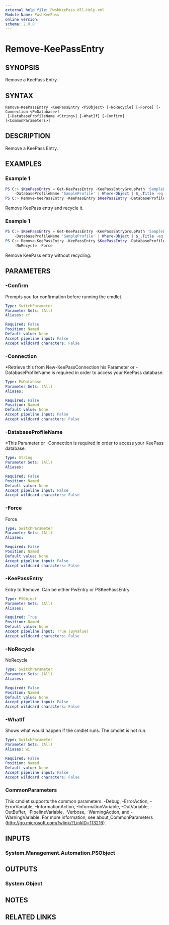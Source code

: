 ```yaml
---
external help file: PwshKeePass.dll-Help.xml
Module Name: PwshKeePass
online version:
schema: 2.0.0
---
```


# Remove-KeePassEntry

## SYNOPSIS
Remove a KeePass Entry.

## SYNTAX

```
Remove-KeePassEntry -KeePassEntry <PSObject> [-NoRecycle] [-Force] [-Connection <PwDatabase>]
 [-DatabaseProfileName <String>] [-WhatIf] [-Confirm] [<CommonParameters>]
```

## DESCRIPTION
Remove a KeePass Entry.

## EXAMPLES

### Example 1
```powershell
PS C:> $KeePassEntry = Get-KeePassEntry -KeePassEntryGroupPath 'SampleDb' `
    -DatabaseProfileName 'SampleProfile' | Where-Object { $_.Title -eq 'test1' }
PS C:> Remove-KeePassEntry -KeePassEntry $KeePassEntry -DatabaseProfileName 'SampleProfile' -Force
```

Remove KeePass entry and recycle it.

### Example 1
```powershell
PS C:> $KeePassEntry = Get-KeePassEntry -KeePassEntryGroupPath 'SampleDb' `
    -DatabaseProfileName 'SampleProfile' | Where-Object { $_.Title -eq 'test1' }
PS C:> Remove-KeePassEntry -KeePassEntry $KeePassEntry -DatabaseProfileName 'SampleProfile' `
    -NoRecycle -Force
```

Remove KeePass entry without recycling.

## PARAMETERS

### -Confirm
Prompts you for confirmation before running the cmdlet.

```yaml
Type: SwitchParameter
Parameter Sets: (All)
Aliases: cf

Required: False
Position: Named
Default value: None
Accept pipeline input: False
Accept wildcard characters: False
```

### -Connection
*Retrieve this from New-KeePassConnection
	his Parameter or -DatabaseProfileName is required in order to access your KeePass database.

```yaml
Type: PwDatabase
Parameter Sets: (All)
Aliases:

Required: False
Position: Named
Default value: None
Accept pipeline input: False
Accept wildcard characters: False
```

### -DatabaseProfileName
*This Parameter or -Connection is required in order to access your KeePass database.

```yaml
Type: String
Parameter Sets: (All)
Aliases:

Required: False
Position: Named
Default value: None
Accept pipeline input: False
Accept wildcard characters: False
```

### -Force
Force

```yaml
Type: SwitchParameter
Parameter Sets: (All)
Aliases:

Required: False
Position: Named
Default value: None
Accept pipeline input: False
Accept wildcard characters: False
```

### -KeePassEntry
Entry to Remove.
Can be either PwEntry or PSKeePassEntry

```yaml
Type: PSObject
Parameter Sets: (All)
Aliases:

Required: True
Position: Named
Default value: None
Accept pipeline input: True (ByValue)
Accept wildcard characters: False
```

### -NoRecycle
NoRecycle

```yaml
Type: SwitchParameter
Parameter Sets: (All)
Aliases:

Required: False
Position: Named
Default value: None
Accept pipeline input: False
Accept wildcard characters: False
```

### -WhatIf
Shows what would happen if the cmdlet runs.
The cmdlet is not run.

```yaml
Type: SwitchParameter
Parameter Sets: (All)
Aliases: wi

Required: False
Position: Named
Default value: None
Accept pipeline input: False
Accept wildcard characters: False
```

### CommonParameters
This cmdlet supports the common parameters: -Debug, -ErrorAction, -ErrorVariable, -InformationAction, -InformationVariable, -OutVariable, -OutBuffer, -PipelineVariable, -Verbose, -WarningAction, and -WarningVariable. For more information, see about_CommonParameters (http://go.microsoft.com/fwlink/?LinkID=113216).

## INPUTS

### System.Management.Automation.PSObject

## OUTPUTS

### System.Object
## NOTES

## RELATED LINKS
